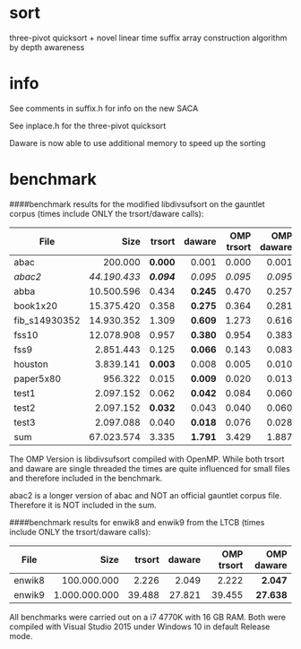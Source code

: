 # sort
three-pivot quicksort + novel linear time suffix array construction algorithm by depth awareness

# info
See comments in suffix.h for info on the new SACA

See inplace.h for the three-pivot quicksort

Daware is now able to use additional memory to speed up the sorting

# benchmark
####benchmark results for the modified libdivsufsort on the gauntlet corpus (times include ONLY the trsort/daware calls):

| File          |     Size     |      trsort | daware    | OMP trsort | OMP daware |
|---------------|-------------:|------------:|----------:|-----------:|-----------:|
| abac          |      200.000 |   **0.000** |     0.001 |      0.000 |      0.001 |
| *abac2*       | *44.190.433* | ***0.094*** |   *0.095* |    *0.095* |    *0.095* |
| abba          |   10.500.596 |       0.434 | **0.245** |      0.470 |      0.257 |
| book1x20      |   15.375.420 |       0.358 | **0.275** |      0.364 |      0.281 |
| fib_s14930352 |   14.930.352 |       1.309 | **0.609** |      1.273 |      0.616 |
| fss10         |   12.078.908 |       0.957 | **0.380** |      0.954 |      0.383 |
| fss9          |    2.851.443 |       0.125 | **0.066** |      0.143 |      0.083 |
| houston       |    3.839.141 |   **0.003** |     0.008 |      0.005 |      0.010 |
| paper5x80     |      956.322 |       0.015 | **0.009** |      0.020 |      0.013 |
| test1         |    2.097.152 |       0.062 | **0.042** |      0.084 |      0.060 |
| test2         |    2.097.152 |   **0.032** |     0.043 |      0.040 |      0.060 |
| test3         |    2.097.088 |       0.040 | **0.018** |      0.076 |      0.028 |
| sum           |   67.023.574 |       3.335 | **1.791** |      3.429 |      1.887 |

The OMP Version is libdivsufsort compiled with OpenMP. While both trsort and
daware are single threaded the times are quite influenced for small files
and therefore included in the benchmark.

abac2 is a longer version of abac and NOT an official gauntlet corpus file. Therefore
it is NOT included in the sum.

####benchmark results for enwik8 and enwik9 from the LTCB (times include ONLY the trsort/daware calls):

| File   |      Size     | trsort | daware | OMP trsort | OMP daware |
|--------|--------------:|-------:|-------:|-----------:|-----------:|
| enwik8 |   100.000.000 |  2.226 |  2.049 |      2.222 |  **2.047** |
| enwik9 | 1.000.000.000 | 39.488 | 27.821 |     39.455 | **27.638** |

All benchmarks were carried out on a i7 4770K with 16 GB RAM. Both were compiled with Visual Studio 2015 under Windows 10 in default Release mode.
